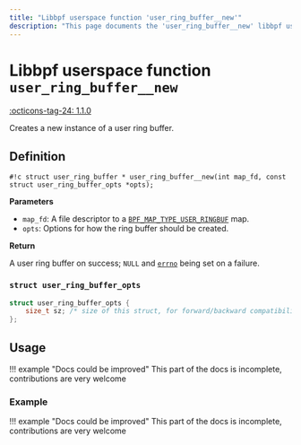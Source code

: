 ```yaml
---
title: "Libbpf userspace function 'user_ring_buffer__new'"
description: "This page documents the 'user_ring_buffer__new' libbpf userspace function, including its definition, usage, and examples."
---
```

# Libbpf userspace function `user_ring_buffer__new`

<!-- [LIBBPF_TAG] -->
[:octicons-tag-24: 1.1.0](https://github.com/libbpf/libbpf/releases/tag/v1.1.0)
<!-- [/LIBBPF_TAG] -->

Creates a new instance of a user ring buffer.

## Definition

`#!c struct user_ring_buffer * user_ring_buffer__new(int map_fd, const struct user_ring_buffer_opts *opts);`

**Parameters**

- `map_fd`: A file descriptor to a [`BPF_MAP_TYPE_USER_RINGBUF`](../../../linux/map-type/BPF_MAP_TYPE_USER_RINGBUF.md) map.
- `opts`: Options for how the ring buffer should be created.

**Return**

A user ring buffer on success; `NULL` and [`errno`](https://man7.org/linux/man-pages/man3/errno.3.html) being set on a
failure.

### `struct user_ring_buffer_opts`

```c
struct user_ring_buffer_opts {
	size_t sz; /* size of this struct, for forward/backward compatibility */
};
```

## Usage

!!! example "Docs could be improved"
    This part of the docs is incomplete, contributions are very welcome

### Example

!!! example "Docs could be improved"
    This part of the docs is incomplete, contributions are very welcome
